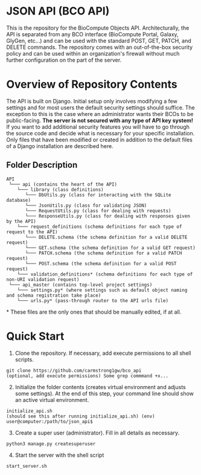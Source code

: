 
# JSON API (BCO API)

This is the repository for the BioCompute Objects API.  Architecturally, the API is separated from any BCO interface (BioCompute Portal, Galaxy, GlyGen, etc...) and can be used with the standard POST, GET, PATCH, and DELETE commands.  The repository comes with an out-of-the-box security policy and can be used within an organization's firewall without much further configuration on the part of the server.

# Overview of Repository Contents

The API is built on Django.  Initial setup only involves modifying a few settings and for most users the default security settings should suffice.  The exception to this is the case where an administrator wants their BCOs to be public-facing.  **The server is not secured with any type of API key system!**  If you want to add additional security features you will have to go through the source code and decide what is necessary for your specific installation.  Only files that have been modified or created in addition to the default files of a Django installation are described here.

## Folder Description

```
API
 └─── api (contains the heart of the API)
    └─── library (class definitions)
       └─── DbUtils.py (class for interacting with the SQLite database)
       └─── JsonUtils.py (class for validating JSON)
       └─── RequestUtils.py (class for dealing with requests)
       └─── ResponseUtils.py (class for dealing with responses given by the API)
    └─── request_definitions (schema definitions for each type of request to the API)
       └─── DELETE.schema (the schema definition for a valid DELETE request)
       └─── GET.schema (the schema definition for a valid GET request)
       └─── PATCH.schema (the schema definition for a valid PATCH request)
       └─── POST.schema (the schema definition for a valid POST request)
    └─── validation_definitions* (schema definitions for each type of non-URI validation request)
 └─── api_master (contains top-level project settings)
    └─── settings.py* (where settings such as default object naming and schema registration take place)
    └─── urls.py* (pass-through router to the API urls file)
```

\* These files are the only ones that should be manually edited, if at all.

# Quick Start

1.  Clone the repository.  If necessary, add execute permissions to all shell scripts.

```
git clone https://github.com/carmstrong1gw/bco_api
(optional, add execute permissions) Some grep commmand +x...
```

2.  Initialize the folder contents (creates virtual environment and adjusts some settings).  At the end of this step, your command line should show an active virtual environment.

```
initialize_api.sh
(should see this after running initialize_api.sh) (env) user@computer:/path/to/json_api$
```

3.  Create a super user (administrator).  Fill in all details as necessary.

```
python3 manage.py createsuperuser
```

4.  Start the server with the shell script

```
start_server.sh
```

